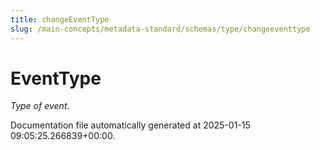 ```yaml
---
title: changeEventType
slug: /main-concepts/metadata-standard/schemas/type/changeeventtype
---
```


# EventType

*Type of event.*



Documentation file automatically generated at 2025-01-15 09:05:25.266839+00:00.
